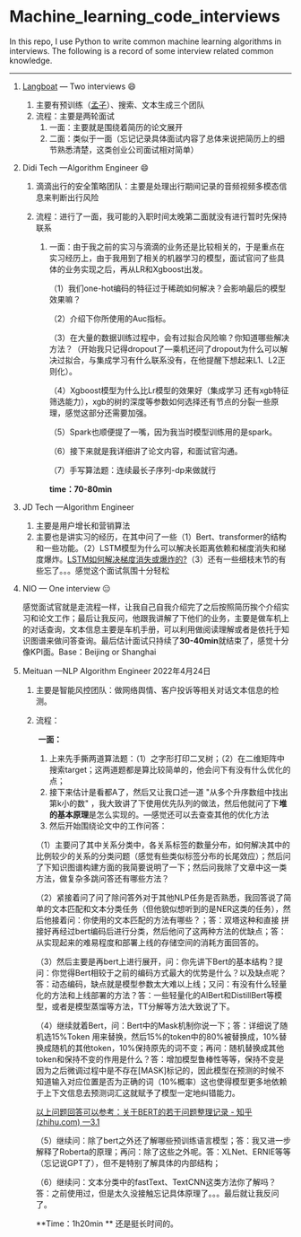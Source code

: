 # Machine_learning_code_interviews
In this repo, I use Python to write common machine learning algorithms in interviews. The following is a record of some interview related common knowledge.

------

1. [Langboat](https://langboat.com/techs/search) — Two interviews    :smile:

   1. 主要有预训练（[孟子](https://github.com/Langboat/Mengzi)）、搜索、文本生成三个团队
   2. 流程：主要是两轮面试
      1. 一面：主要就是围绕着简历的论文展开
      2. 二面：类似于一面（忘记记录具体面试内容了总体来说把简历上的细节熟悉清楚，这类创业公司面试相对简单）

2. Didi Tech —Algorithm Engineer    :smile:

   1. 滴滴出行的安全策略团队：主要是处理出行期间记录的音频视频多模态信息来判断出行风险

   2. 流程：进行了一面，我可能的入职时间太晚第二面就没有进行暂时先保持联系

      1. 一面：由于我之前的实习与滴滴的业务还是比较相关的，于是重点在实习经历上，由于我用到了相关的机器学习的模型，面试官问了些具体的业务实现之后，再从LR和Xgboost出发。

         （1）我们one-hot编码的特征过于稀疏如何解决？会影响最后的模型效果嘛？  

         （2）介绍下你所使用的Auc指标。  

         （3）在大量的数据训练过程中，会有过拟合风险嘛？你知道哪些解决方法？（开始我只记得dropout了—乘机还问了dropout为什么可以解决过拟合，与集成学习有什么联系没有，在他提醒下想起来L1、L2正则化）。  

         （4）Xgboost模型为什么比Lr模型的效果好（集成学习 还有xgb特征筛选能力），xgb的树的深度等参数如何选择还有节点的分裂一些原理，感觉这部分还需要加强。  

         （5）Spark也顺便提了一嘴，因为我当时模型训练用的是spark。  

         （6）接下来就是我详细讲了论文内容，和面试官沟通。  

         （7）手写算法题：连续最长子序列-dp来做就行
         
            **time：70-80min**

3. JD Tech —Algorithm Engineer

   1. 主要是用户增长和营销算法
   2. 主要也是讲实习的经历，在其中问了一些（1）Bert、transformer的结构和一些功能。（2）LSTM模型为什么可以解决长距离依赖和梯度消失和梯度爆炸。[LSTM如何解决梯度消失或爆炸的?](https://www.cnblogs.com/bonelee/p/10475453.html)（3）还有一些细枝末节的有些忘了。。。感觉这个面试氛围十分轻松

4. NIO — One interview    :expressionless:

   感觉面试官就是走流程一样，让我自己自我介绍完了之后按照简历挨个介绍实习和论文工作；最后让我反问，他跟我讲解了下他们的业务，主要是做车机上的对话查询，文本信息主要是车机手册，可以利用做阅读理解或者是依托于知识图谱来做问答查询。最后估计面试只持续了**30-40min**就结束了，感觉十分像KPI面。Base：Beijing or Shanghai

5. Meituan —NLP Algorithm Engineer 2022年4月24日

   1. 主要是智能风控团队：做网络舆情、客户投诉等相关对话文本信息的检测。

   2. 流程：

      ​	**一面：**

      1. 上来先手撕两道算法题：（1）之字形打印二叉树；（2）在二维矩阵中搜索target；这两道题都是算比较简单的，他会问下有没有什么优化的点；
      2. 接下来估计是看都A了，然后又让我口述一道 "从多个升序数组中找出第k小的数" ，我大致讲了下使用优先队列的做法，然后他就问了下**堆的基本原理**是怎么实现的。—感觉还可以去查查其他的优化方法
      3. 然后开始围绕论文中的工作问答：

      （1）主要问了其中关系分类中，各关系标签的数量分布，如何解决其中的比例较少的关系的分类问题（感觉有些类似标签分布的长尾效应）；然后问了下知识图谱构建方面的我简要说明了一下；然后问我除了文章中这一类方法，做复杂多跳问答还有哪些方法？

      （2）紧接着问了问了除问答外对于其他NLP任务是否熟悉，我回答说了简单的文本匹配和文本分类任务（但他貌似想听到的是NER这类的任务），然后他接着问：你使用的文本匹配的方法有哪些？；答：双塔这种和直接 <SEP> 拼接好再经过bert编码后进行分类，然后他问了这两种方法的优缺点；答：从实现起来的难易程度和部署上线的存储空间的消耗方面回答的。

      （3）然后主要是再bert上进行展开，问：你先讲下Bert的基本结构？提问：你觉得Bert相较于之前的编码方式最大的优势是什么？以及缺点呢？答：动态编码，缺点就是模型参数太大难以上线；又问：有没有什么轻量化的方法和上线部署的方法？答：一些轻量化的AlBert和DistillBert等模型，或者是模型蒸馏等方法，TT分解等方法大致说了下。

      （4）继续就着Bert，问：Bert中的Mask机制你说一下；答：详细说了随机选15%Token 用<MASK>来替换，然后15%的token中的80%被替换成<MASK>，10%替换成随机的其他token，10%保持原先的词不变；再问：随机替换成其他token和保持不变的作用是什么？答：增加模型鲁棒性等等，保持不变是因为之后微调过程中是不存在[MASK]标记的，因此模型在预测的时候不知道输入对应位置是否为正确的词（10%概率）这也使得模型更多地依赖于上下文信息去预测词汇这就赋予了模型一定地纠错能力。

      [以上问题回答可以参考：关于BERT的若干问题整理记录 - 知乎 (zhihu.com) —3.1](https://zhuanlan.zhihu.com/p/95594311)

      （5）继续问：除了bert之外还了解哪些预训练语言模型；答：我又进一步解释了Roberta的原理；再问：除了这些之外呢。答：XLNet、ERNIE等等（忘记说GPT了），但不是特别了解具体的内部结构；

      （6）继续问：文本分类中的fastText、TextCNN这类方法你了解吗？答：之前使用过，但是太久没接触忘记具体原理了。。。最后就让我反问了。

         **Time：1h20min ** 还是挺长时间的。

